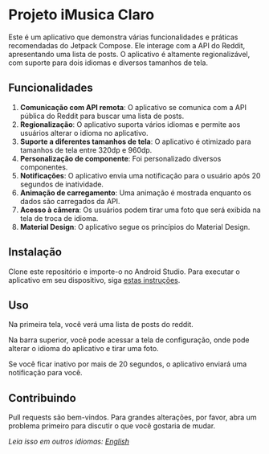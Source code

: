 # Projeto iMusica Claro

Este é um aplicativo que demonstra várias funcionalidades e práticas recomendadas do Jetpack Compose. Ele interage com a API do Reddit, apresentando uma lista de posts. O aplicativo é altamente regionalizável, com suporte para dois idiomas e diversos tamanhos de tela.

## Funcionalidades

1. **Comunicação com API remota**: O aplicativo se comunica com a API pública do Reddit para buscar uma lista de posts.
3. **Regionalização**: O aplicativo suporta vários idiomas e permite aos usuários alterar o idioma no aplicativo.
4. **Suporte a diferentes tamanhos de tela**: O aplicativo é otimizado para tamanhos de tela entre 320dp e 960dp.
5. **Personalização de componente**: Foi personalizado diversos componentes.
6. **Notificações**: O aplicativo envia uma notificação para o usuário após 20 segundos de inatividade.
7. **Animação de carregamento**: Uma animação é mostrada enquanto os dados são carregados da API.
8. **Acesso à câmera**: Os usuários podem tirar uma foto que será exibida na tela de troca de idioma.
9. **Material Design**: O aplicativo segue os princípios do Material Design.

## Instalação

Clone este repositório e importe-o no Android Studio. Para executar o aplicativo em seu dispositivo, siga [estas instruções](https://developer.android.com/studio/run).

## Uso

Na primeira tela, você verá uma lista de posts do reddit.

Na barra superior, você pode acessar a tela de configuração, onde pode alterar o idioma do aplicativo e tirar uma foto.

Se você ficar inativo por mais de 20 segundos, o aplicativo enviará uma notificação para você.

## Contribuindo

Pull requests são bem-vindos. Para grandes alterações, por favor, abra um problema primeiro para discutir o que você gostaria de mudar.

*Leia isso em outros idiomas: [English](README.md)*